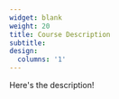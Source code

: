 ```yaml
---
widget: blank
weight: 20
title: Course Description
subtitle:
design:
  columns: '1'
---
```


Here's the description!

